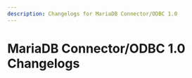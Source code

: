 ```yaml
---
description: Changelogs for MariaDB Connector/ODBC 1.0
---
```


# MariaDB Connector/ODBC 1.0 Changelogs

